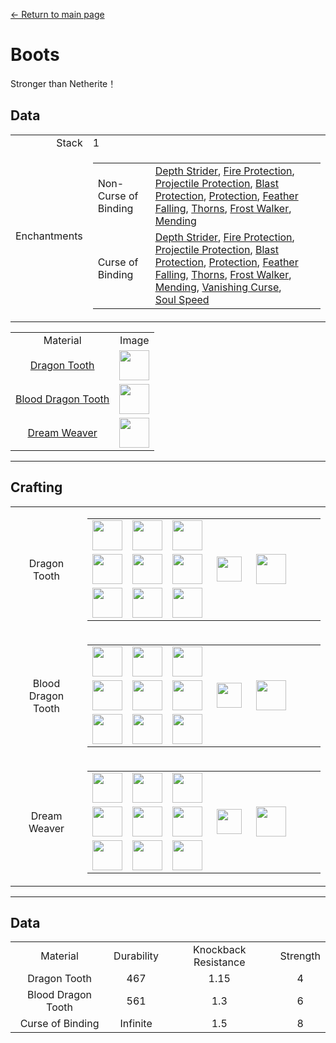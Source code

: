 [← Return to main page](../)
# Boots
Stronger than Netherite！

## Data
<table>
    <tr><td align="end">Stack</td><td>1</td></tr>
    <tr><td align="end">Enchantments</td><td>
        <table>
            <tr><td>Non-Curse of Binding</td><td><a href="https://minecraft.fandom.com/wiki/Depth_Strider">Depth Strider</a>, <a href="https://minecraft.fandom.com/wiki/Fire_Protection">Fire Protection</a>, <a href="https://minecraft.fandom.com/wiki/Projectile_Protection">Projectile Protection</a>, <a href="https://minecraft.fandom.com/wiki/Blast_Protection">Blast Protection</a>, <a href="https://minecraft.fandom.com/wiki/Protection">Protection</a>, <a href="https://minecraft.fandom.com/wiki/Feather_Falling">Feather Falling</a>, <a href="https://minecraft.fandom.com/wiki/Thorns">Thorns</a>, <a href="https://minecraft.fandom.com/wiki/Frost_Walker">Frost Walker</a>, <a href="https://minecraft.fandom.com/wiki/Mending">Mending</a></td></tr>
            <tr><td>Curse of Binding</td><td><a href="https://minecraft.fandom.com/wiki/Depth_Strider">Depth Strider</a>, <a href="https://minecraft.fandom.com/wiki/Fire_Protection">Fire Protection</a>, <a href="https://minecraft.fandom.com/wiki/Projectile_Protection">Projectile Protection</a>, <a href="https://minecraft.fandom.com/wiki/Blast_Protection">Blast Protection</a>, <a href="https://minecraft.fandom.com/wiki/Protection">Protection</a>, <a href="https://minecraft.fandom.com/wiki/Feather_Falling">Feather Falling</a>, <a href="https://minecraft.fandom.com/wiki/Thorns">Thorns</a>, <a href="https://minecraft.fandom.com/wiki/Frost_Walker">Frost Walker</a>, <a href="https://minecraft.fandom.com/wiki/Mending">Mending</a>, <a href="https://minecraft.fandom.com/wiki/Curse_of_Vanishing">Vanishing Curse</a>, <br/><a href="https://minecraft.fandom.com/wiki/Soul_Speed">Soul Speed</a></td></tr>
        </table>
    </td></tr>
</table>
<table>
    <tr><td align="center">Material</td><td align="center">Image</td></tr>
    <tr><td align="center"><a href="dragon_tooth.md">Dragon Tooth</a></td><td><img src="https://i.imgur.com/eTBvKLO.png" height="48"/></td></tr>
    <tr><td align="center"><a href="dragon_blood_tooth.md">Blood Dragon Tooth</a></td><td><img src="https://i.imgur.com/PAuaERZ.png" height="48"/></td></tr>
    <tr><td align="center"><a href="nightmare_crystal.md">Dream Weaver</a></td><td><img src="https://i.imgur.com/JZu4crW.png" height="48"/></td></tr>
</table>

---

## Crafting
<table>
    <tr>
        <td align="center">Dragon Tooth</td>
        <td>
            <table>
                <tr><td><img src="https://i.imgur.com/wl43BjZ.png" width="48"/></td><td><img src="https://i.imgur.com/wl43BjZ.png" width="48"/></td><td><img src="https://i.imgur.com/wl43BjZ.png" width="48"/></td><td colspan="3"></td></tr>
                <tr><td><img src="https://i.imgur.com/ZJn6ZOj.png" width="48"/></td><td><img src="https://i.imgur.com/wl43BjZ.png" width="48"/></td><td><img src="https://i.imgur.com/ZJn6ZOj.png" width="48"/></td><td width="70" align="center"><img src="https://i.imgur.com/VE0KqIE.png" width="40"/></td><td><img src="https://i.imgur.com/eTBvKLO.png" width="48"/></td><td width="70"></td></tr>
                <tr><td><img src="https://i.imgur.com/ZJn6ZOj.png" width="48"/></td><td><img src="https://i.imgur.com/wl43BjZ.png" width="48"/></td><td><img src="https://i.imgur.com/ZJn6ZOj.png" width="48"/></td><td colspan="3"></td></tr>
            </table>
        </td>
    </tr>
    <tr>
        <td align="center">Blood Dragon Tooth</td>
        <td>
            <table>
                <tr><td><img src="https://i.imgur.com/wl43BjZ.png" width="48"/></td><td><img src="https://i.imgur.com/wl43BjZ.png" width="48"/></td><td><img src="https://i.imgur.com/wl43BjZ.png" width="48"/></td><td colspan="3"></td></tr>
                <tr><td><img src="https://i.imgur.com/DWX8hfU.png" width="48"/></td><td><img src="https://i.imgur.com/wl43BjZ.png" width="48"/></td><td><img src="https://i.imgur.com/DWX8hfU.png" width="48"/></td><td width="70" align="center"><img src="https://i.imgur.com/VE0KqIE.png" width="40"/></td><td><img src="https://i.imgur.com/PAuaERZ.png" width="48"/></td><td width="70"></td></tr>
                <tr><td><img src="https://i.imgur.com/DWX8hfU.png" width="48"/></td><td><img src="https://i.imgur.com/wl43BjZ.png" width="48"/></td><td><img src="https://i.imgur.com/DWX8hfU.png" width="48"/></td><td colspan="3"></td></tr>
            </table>
        </td>
    </tr>
    <tr>
        <td align="center">Dream Weaver</td>
        <td>
            <table>
                <tr><td><img src="https://i.imgur.com/wl43BjZ.png" width="48"/></td><td><img src="https://i.imgur.com/wl43BjZ.png" width="48"/></td><td><img src="https://i.imgur.com/wl43BjZ.png" width="48"/></td><td colspan="3"></td></tr>
                <tr><td><img src="https://i.imgur.com/pivPa8U.png" width="48"/></td><td><img src="https://i.imgur.com/wl43BjZ.png" width="48"/></td><td><img src="https://i.imgur.com/pivPa8U.png" width="48"/></td><td width="70" align="center"><img src="https://i.imgur.com/VE0KqIE.png" width="40"/></td><td><img src="https://i.imgur.com/JZu4crW.png" width="48"/></td><td width="70"></td></tr>
                <tr><td><img src="https://i.imgur.com/pivPa8U.png" width="48"/></td><td><img src="https://i.imgur.com/wl43BjZ.png" width="48"/></td><td><img src="https://i.imgur.com/pivPa8U.png" width="48"/></td><td colspan="3"></td></tr>
            </table>
        </td>
    </tr>
</table>

---

## Data

<table>
    <tr><td align="center">Material</td><td align="center">Durability</td><td align="center">Knockback Resistance</td><td align="center">Strength</td></tr>
    <tr><td align="center">Dragon Tooth</td><td align="center">467</td><td align="center">1.15</td><td align="center">4</td></tr>
    <tr><td align="center">Blood Dragon Tooth</td><td align="center">561</td><td align="center">1.3</td><td align="center">6</td></tr>
    <tr><td align="center">Curse of Binding</td><td align="center">Infinite</td><td align="center">1.5</td><td align="center">8</td></tr>
</table>
